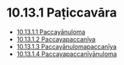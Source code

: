 

# 10.13.1 Paṭiccavāra

* [10.13.1.1 Paccayānuloma](10.13.1/10.13.1.1.md)
* [10.13.1.2 Paccayapaccanīya](10.13.1/10.13.1.2.md)
* [10.13.1.3 Paccayānulomapaccanīya](10.13.1/10.13.1.3.md)
* [10.13.1.4 Paccayapaccanīyānuloma](10.13.1/10.13.1.4.md)




